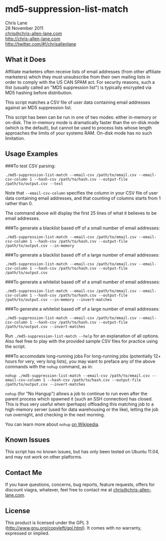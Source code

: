 md5-suppression-list-match
=================
Chris Lane  
28 November 2011  
chris@chris-allen-lane.com  
http://chris-allen-lane.com  
http://twitter.com/#!/chrisallenlane


What it Does
------------
Affiliate marketers often receive lists of email addresses (from other
affiliate marketers) which they must unsubscribe from their own mailing
lists in order to comply with the US CAN SPAM act. For security reasons,
such a llist (usually called an "MD5 suppression list") is typically
encrypted via MD5 hashing before distribution.

This script matches a CSV file of user data containing email addresses
against an MD5 suppression list.

This script has been can be run in one of two modes: either in-memory or
on-disk. The in-memory mode is dramatically faster than the on-disk mode
(which is the default), but cannot be used to process lists whose length
approaches the limits of your systems RAM. On-disk mode has no such
limitation.



Usage Examples
--------------
###To test CSV parsing:

    ./md5-suppression-list-match --email-csv /path/to/email.csv --email-csv-column 1 --hash-csv /path/to/hash.csv --output-file /path/to/output.csv --test

Note that `--email-csv-column` specifies the column in your CSV file
of user data containing email addresses, and that counting of columns
starts from 1 rather than 0.

The command above will display the first 25 lines of what it believes to be
email addresses.

###To generate a blacklist based off of a small number of email addresses:

    ./md5-suppression-list-match --email-csv /path/to/email.csv --email-csv-column 1 --hash-csv /path/to/hash.csv --output-file /path/to/output.csv --in-memory
    
    
###To generate a blacklist based off of a large number of email addresses:

    ./md5-suppression-list-match --email-csv /path/to/email.csv --email-csv-column 1 --hash-csv /path/to/hash.csv --output-file /path/to/output.csv
    
###To generate a whitelist based off of a small number of email addresses:

    ./md5-suppression-list-match --email-csv /path/to/email.csv --email-csv-column 1 --hash-csv /path/to/hash.csv --output-file /path/to/output.csv --in-memory --invert-matches
    
###To generate a whitelist based off of a large number of email addresses:

    ./md5-suppression-list-match --email-csv /path/to/email.csv --email-csv-column 1 --hash-csv /path/to/hash.csv --output-file /path/to/output.csv --invert-matches

Run `./md5-suppression-list-match --help` for an explanation of all options. Also feel free to play with the provided sample CSV files for practice using the script.

###To accomodate long-running jobs
For long-running jobs (potentially 12+ hours for very, very long lists),
you may want to preface any of the above commands with the `nohup`
command, as in:

    nohup ./md5-suppression-list-match --email-csv /path/to/email.csv --email-csv-column 1 --hash-csv /path/to/hash.csv --output-file /path/to/output.csv --invert-matches
    
`nohup` (for "No Hangup") allows a job to continue to run even after the
 parent process which spawned it (such an SSH connection) has closed. This
 is thus very useful when (perhaps) offloading this matching job to a 
 high-memory server (used for data warehousing or the like), letting the
 job run overnight, and checking in the next morning.
 
 You can learn more about `nohup` [on Wikipedia](http://en.wikipedia.org/wiki/Nohup).


Known Issues
------------
This script has no known issues, but has only been tested on Ubuntu
11.04, and may not work on other platforms.


Contact Me
-------------
If you have questions, concerns, bug reports, feature requests, offers
for discount viagra, whatever, feel free to contact me at chris@chris-allen-lane.com.


License
-------
This product is licensed under the GPL 3 (http://www.gnu.org/copyleft/gpl.html).
It comes with no warranty, expressed or implied.
